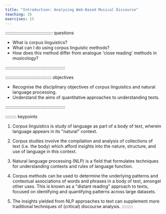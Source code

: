 ```yaml
---
title: "Introduction: Analysing Web-Based Musical Discourse"
teaching: 35
exercises: 15
---
```


:::::::::::::::::::::::::::::::::::::: questions 

- What is corpus linguistics?
- What can I do using corpus linguistic methods?
- How does this method differ from analogue 'close reading' methods in musicology?

::::::::::::::::::::::::::::::::::::::::::::::::

::::::::::::::::::::::::::::::::::::: objectives

- Recognise the disciplinary objectives of corpus linguistics and natural language processing.
- Understand the aims of quantitative approaches to understanding texts.

::::::::::::::::::::::::::::::::::::::::::::::::

::::::::: keypoints

1. Corpus linguistics is study of language as part of a body of text, wherein language appears in its "natural" context.

2. Corpus studies involve the compilation and analysis of collections of text (i.e. the body) which afford insights into the nature, structure, and use of language in this context.

3. Natural language processing (NLP) is a field that formulates techniques for understanding contexts and rules of language function.

4. Corpus methods can be used to determine the underlying patterns and contextual associations of words and phrases in a body of text, amongst other uses. This is known as a "distant reading" approach to texts, focused on identifying and quantifying patterns across large datasets.

5. The insights yielded from NLP approaches to text can supplement more traditional techniques of (critical) discourse analysis.
:::::::::




